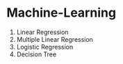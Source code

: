 # Machine-Learning
1. Linear Regression
2. Multiple Linear Regression
3. Logistic Regression
4. Decision Tree
